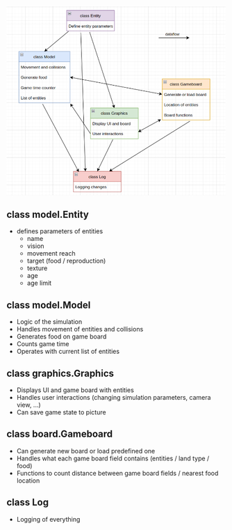 ![](diagram.png)
<h2>class model.Entity</h2>

*    defines parameters of entities
        * name
        * vision
        * movement reach
        * target (food / reproduction)
        * texture
        * age
        * age limit

<h2>class model.Model</h2>

*    Logic of the simulation
*    Handles movement of entities and collisions
*    Generates food on game board
*    Counts game time
*    Operates with current list of entities

<h2>class graphics.Graphics</h2>

*    Displays UI and game board with entities
*    Handles user interactions (changing simulation parameters, camera view, ...)
*    Can save game state to picture


<h2>class board.Gameboard</h2>

*    Can generate new board or load predefined one
*    Handles what each game board field contains (entities / land type / food)
*    Functions to count distance between game board fields / nearest food location

<h2>class Log</h2>

*    Logging of everything
